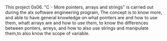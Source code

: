 This project 0x06. "C - More pointers, arrays and strings" is carried out during the alx software engineering program, The concept is to know more, and able to have general knowledge on what pointers are and how to use them, whatt arrays are and how to use them, to know the differences between ponters, arreys, and how to also use strings and manipulate them,to also know the scope of variable.
